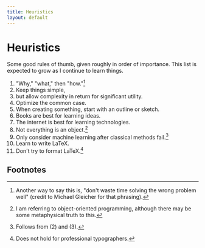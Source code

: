 ```yaml
---
title: Heuristics
layout: default
---
```


# Heuristics

Some good rules of thumb, given roughly in order of importance. This list is expected to grow as I continue to learn things.

1. "Why," "what," then "how."[^1]
2. Keep things simple,
3. but allow complexity in return for significant utility.
4. Optimize the common case.
5. When creating something, start with an outline or sketch.
6. Books are best for learning ideas.
7. The internet is best for learning technologies.
8. Not everything is an object.[^2]
9. Only consider machine learning after classical methods fail.[^3]
10. Learn to write LaTeX.
11. Don't try to format LaTeX.[^4]

## Footnotes

[^1]: Another way to say this is, "don't waste time solving the wrong problem well" (credit to Michael Gleicher for that phrasing).
[^2]: I am referring to object-oriented programming, although there may be some metaphysical truth to this.
[^3]: Follows from (2) and (3).
[^4]: Does not hold for professional typographers.
